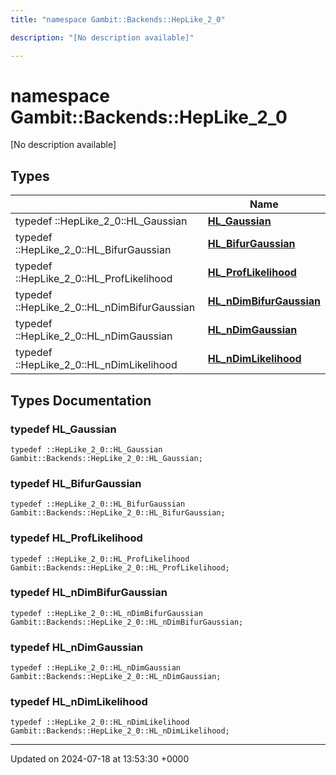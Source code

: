```yaml
---
title: "namespace Gambit::Backends::HepLike_2_0"

description: "[No description available]"

---
```


# namespace Gambit::Backends::HepLike_2_0

[No description available]

## Types

|                | Name           |
| -------------- | -------------- |
| typedef ::HepLike_2_0::HL_Gaussian | **[HL_Gaussian](/documentation/code/namespaces/namespacegambit_1_1backends_1_1heplike__2__0/#typedef-hl-gaussian)**  |
| typedef ::HepLike_2_0::HL_BifurGaussian | **[HL_BifurGaussian](/documentation/code/namespaces/namespacegambit_1_1backends_1_1heplike__2__0/#typedef-hl-bifurgaussian)**  |
| typedef ::HepLike_2_0::HL_ProfLikelihood | **[HL_ProfLikelihood](/documentation/code/namespaces/namespacegambit_1_1backends_1_1heplike__2__0/#typedef-hl-proflikelihood)**  |
| typedef ::HepLike_2_0::HL_nDimBifurGaussian | **[HL_nDimBifurGaussian](/documentation/code/namespaces/namespacegambit_1_1backends_1_1heplike__2__0/#typedef-hl-ndimbifurgaussian)**  |
| typedef ::HepLike_2_0::HL_nDimGaussian | **[HL_nDimGaussian](/documentation/code/namespaces/namespacegambit_1_1backends_1_1heplike__2__0/#typedef-hl-ndimgaussian)**  |
| typedef ::HepLike_2_0::HL_nDimLikelihood | **[HL_nDimLikelihood](/documentation/code/namespaces/namespacegambit_1_1backends_1_1heplike__2__0/#typedef-hl-ndimlikelihood)**  |

## Types Documentation

### typedef HL_Gaussian

```
typedef ::HepLike_2_0::HL_Gaussian Gambit::Backends::HepLike_2_0::HL_Gaussian;
```


### typedef HL_BifurGaussian

```
typedef ::HepLike_2_0::HL_BifurGaussian Gambit::Backends::HepLike_2_0::HL_BifurGaussian;
```


### typedef HL_ProfLikelihood

```
typedef ::HepLike_2_0::HL_ProfLikelihood Gambit::Backends::HepLike_2_0::HL_ProfLikelihood;
```


### typedef HL_nDimBifurGaussian

```
typedef ::HepLike_2_0::HL_nDimBifurGaussian Gambit::Backends::HepLike_2_0::HL_nDimBifurGaussian;
```


### typedef HL_nDimGaussian

```
typedef ::HepLike_2_0::HL_nDimGaussian Gambit::Backends::HepLike_2_0::HL_nDimGaussian;
```


### typedef HL_nDimLikelihood

```
typedef ::HepLike_2_0::HL_nDimLikelihood Gambit::Backends::HepLike_2_0::HL_nDimLikelihood;
```







-------------------------------

Updated on 2024-07-18 at 13:53:30 +0000